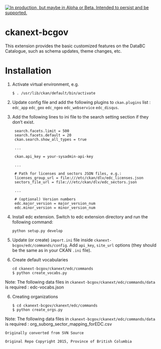<a rel="Delivery" href="https://github.com/BCDevExchange/docs/blob/master/discussion/projectstates.md"><img alt="In production, but maybe in Alpha or Beta. Intended to persist and be supported." style="border-width:0" src="http://bcdevexchange.org/badge/3.svg" title="In production, but maybe in Alpha or Beta. Intended to persist and be supported." /></a>

ckanext-bcgov
=============

This extension provides the basic customized features on the DataBC Catalogue, such as schema updates, theme changes, etc.

Installation
============

1.  Activate virtual environment, e.g.

        $ . /usr/lib/ckan/default/bin/activate

2.  Update config file and add the following plugins to `ckan.plugins` list : `edc_app` `edc_geo` `edc_ngeo` `edc_webservice` `edc_disqus`.

3. Add the following lines to ini file to the search setting section if they don’t exist.

        search.facets.limit = 500
        search.facets.default = 20
        ckan.search.show_all_types = true
        
        ...
    
        ckan.api_key = your-sysadmin-api-key
        
        ...
        
        # Path for licenses and sectors JSON files, e.g.:
        licenses_group_url = file:///etc/ckan/dlv/edc_licenses.json
        sectors_file_url = file:///etc/ckan/dlv/edc_sectors.json

        ...

        # (optional) Version numbers
        edc.major_version = major_version_num
        edc.minor_version = minor_version_num


3.  Install edc extension. Switch to edc extension directory and run the following command:

        python setup.py develop


4.  Update (or create) `import.ini` file inside `ckanext-bcgov/edc/commands/config`. Add `api_key`, `site_url` options (they should be the same as in your CKAN `.ini` file).

5.  Create default vocabularies

        cd ckanext-bcgov/ckanext/edc/commands
        $ python create_vocabs.py

   Note: The following data files in `ckanext-bcgov/ckanext/edc/commands/data` is required :
   edc-vocabs.json

6.  Creating organizations

        $ cd ckanext-bcgov/ckanext/edc/commands
        $ python create_orgs.py

   Note: The following data files in `ckanext-bcgov/ckanext/edc/commands/data` is required :
    org_suborg_sector_mapping_forEDC.csv
    
    Originally converted from SVN Source
    
    Original Repo Copyright 2015, Province of British Columbia
